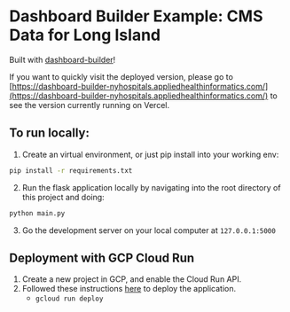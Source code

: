 # Dashboard Builder Example: CMS Data for Long Island

Built with [dashboard-builder](https://github.com/hantswilliams/dashboard-builder)! 

If you want to quickly visit the deployed version, please go to [https://dashboard-builder-nyhospitals.appliedhealthinformatics.com/](https://dashboard-builder-nyhospitals.appliedhealthinformatics.com/) to see the version currently running on Vercel. 


## To run locally:
1. Create an virtual environment, or just pip install into your working env:
```bash
pip install -r requirements.txt
```

2. Run the flask application locally by navigating into the root directory of this project and doing: 
```bash
python main.py
```

3. Go the development server on your local computer at `127.0.0.1:5000`

## Deployment with GCP Cloud Run
1. Create a new project in GCP, and enable the Cloud Run API.
2. Followed these instructions [here](https://cloud.google.com/run/docs/quickstarts/build-and-deploy/deploy-python-service) to deploy the application.
    - `gcloud run deploy`
    
